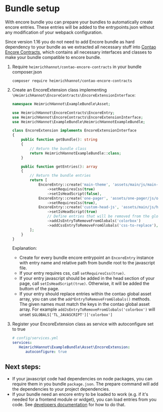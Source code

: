 # Bundle setup

With encore bundle you can prepare your bundles to automatically create encore entries. These entries will be added to the entrypoints.json without any modification of your webpack configuration.

Since version 1.16 you do not need to add Encore bundle as hard dependency to your bundle as we extracted all necessary stuff into 
[Contao Encore Contracts](https://github.com/heimrichhannot/contao-encore-contracts), which contains all necessary interfaces and classes to make your bundle
compatible to encore bundle.


1. Require `heimrichhannot/contao-encore-contracts` in your bundle composer.json
   
   ```
   composer require heimrichhannot/contao-encore-contracts
   ```
2. Create an EncoreExtension class implementing `\HeimrichHannot\EncoreContracts\EncoreExtensionInterface`: 

   ```php
   namespace HeimrichHannot\ExampleBundle\Asset;
   
   use HeimrichHannot\EncoreContracts\EncoreEntry;
   use HeimrichHannot\EncoreContracts\EncoreExtensionInterface;
   use HeimrichHannot\ExampleBundle\HeimrichHannotExampleBundle;
   
   class EncoreExtension implements EncoreExtensionInterface
   {
       public function getBundle(): string
       {
           // Return the bundle class
           return HeimrichHannotExampleBundle::class;
       }
   
       public function getEntries(): array
       {
           // Return the bundle entries
           return [
               EncoreEntry::create('main-theme', 'assets/main/js/main-theme.js')
                   ->setRequiresCss(true)
                   ->setIsHeadScript(false),
               EncoreEntry::create('one-pager', 'assets/one-pager/js/one-pager.js')
                   ->setRequiresCss(true),
               EncoreEntry::create('custom-head-js', 'assets/main/js/head.js')
                   ->setIsHeadScript(true)
                   // Define entries that will be removed from the global asset array
                   ->addJsEntryToRemoveFromGlobals('colorbox')
                   ->addCssEntryToRemoveFromGlobals('css-to-replace'),
           ];
       }
   }
   ```

   Explanation:    
   - Create for every bundle encore entrypoint an `EncoreEntry` instance with entry name and relative path from bundle 
   root to the javascript file.    
   - If your entry requires css, call `setRequiresCss(true)`.    
   - If your entry javascript should be added in the head section of your page, call `setIsHeadScript(true)`.
     Otherwise, it will be added the buttom of the page.    
   - If your entry should replace entries within the contao global asset array, you can use the `add*EntryToRemoveFromGlobals()` methods.
     The given names must match the keys in the contao global asset array. 
     For example `addJsEntryToRemoveFromGlobals('colorbox')` will unset `$GLOBALS['TL_JAVASCRIPT']['colorbox']`
3. Register your EncoreExtension class as service with autoconfigure set to true

   ```yaml
   # config/services.yml
   services:
      HeimrichHannot\ExampleBundle\Asset\EncoreExtension:
         autoconfigure: true
   ```

## Next steps:

- If your javascript code had dependencies on node packages, you can require them in you bundle `package.json`.
   The prepare command will add the dependencies to your project dependencies. 
- If your bundle need an encore entry to be loaded to work (e.g. if it's needed for a frontend module or widget), you can load entries from you code. See [developers documentation](developers.md) for how to do that.

